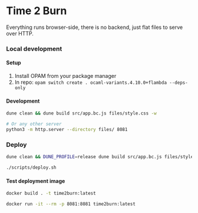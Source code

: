 # Time 2 Burn

Everything runs browser-side, there is no backend, just flat files to serve over HTTP.

### Local development

#### Setup

1. Install OPAM from your package manager
2. In repo: `opam switch create . ocaml-variants.4.10.0+flambda --deps-only`

#### Development
```bash
dune clean && dune build src/app.bc.js files/style.css -w

# Or any other server
python3 -m http.server --directory files/ 8081
```

### Deploy
```bash
dune clean && DUNE_PROFILE=release dune build src/app.bc.js files/style.css

./scripts/deploy.sh
```

#### Test deployment image
```bash
docker build . -t time2burn:latest

docker run -it --rm -p 8081:8081 time2burn:latest
```
